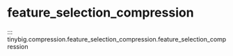 # feature_selection_compression

::: tinybig.compression.feature_selection_compression.feature_selection_compression